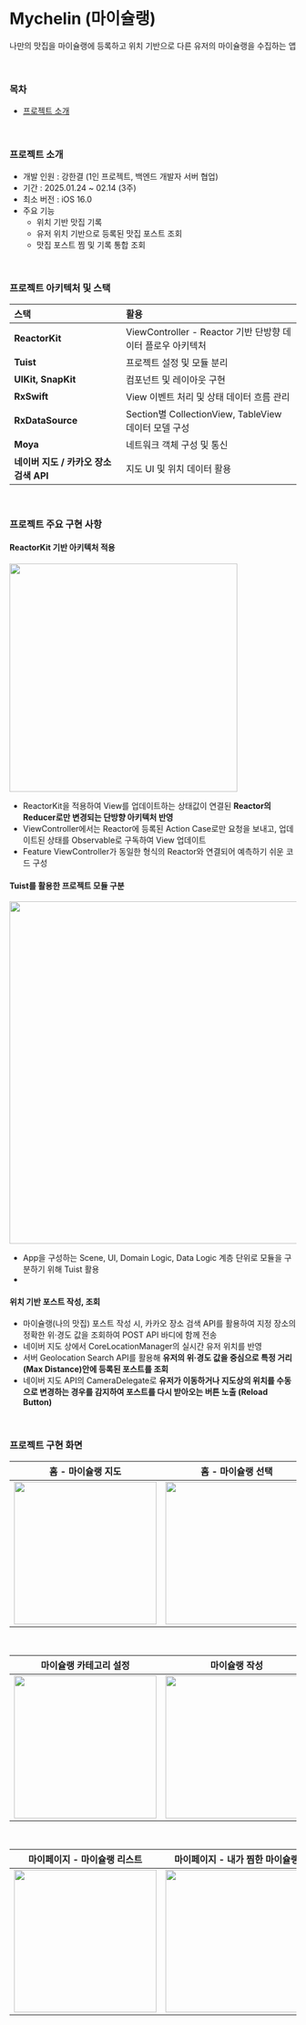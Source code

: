 # Mychelin (마이슐랭)

나만의 맛집을 마이슐랭에 등록하고 위치 기반으로 다른 유저의 마이슐랭을 수집하는 앱

<br />

### 목차

- [프로젝트 소개](#-프로젝트-소개)

<br />

### 프로젝트 소개

- 개발 인원 : 강한결 (1인 프로젝트, 백엔드 개발자 서버 협업)
- 기간 : 2025.01.24 ~ 02.14 (3주)
- 최소 버전 : iOS 16.0
- 주요 기능
  - 위치 기반 맛집 기록
  - 유저 위치 기반으로 등록된 맛집 포스트 조회
  - 맛집 포스트 찜 및 기록 통합 조회

<br />

### 프로젝트 아키텍처 및 스택

| 스택 | 활용 |
|:-|:-|
| **ReactorKit** | ViewController - Reactor 기반 단방향 데이터 플로우 아키텍처 |
| **Tuist** | 프로젝트 설정 및 모듈 분리 |
| **UIKit, SnapKit** | 컴포넌트 및 레이아웃 구현 |
| **RxSwift** | View 이벤트 처리 및 상태 데이터 흐름 관리 |
| **RxDataSource** | Section별 CollectionView, TableView 데이터 모델 구성 |
| **Moya** | 네트워크 객체 구성 및 통신 |
| **네이버 지도 / 카카오 장소 검색 API** | 지도 UI 및 위치 데이터 활용 |

<br />

### 프로젝트 주요 구현 사항

#### ReactorKit 기반 아키텍처 적용
<img src="https://github.com/user-attachments/assets/b26b0dff-aa4f-4d99-9377-ab855b3fce2e" width="400" />

- ReactorKit을 적용하여 View를 업데이트하는 상태값이 연결된 **Reactor의 Reducer로만 변경되는 단방향 아키텍처 반영**
- ViewController에서는 Reactor에 등록된 Action Case로만 요청을 보내고, 업데이트된 상태를 Observable로 구독하여 View 업데이트
- Feature ViewController가 동일한 형식의 Reactor와 연결되어 예측하기 쉬운 코드 구성

#### Tuist를 활용한 프로젝트 모듈 구분

<img src="https://github.com/user-attachments/assets/992b9a2e-c3bf-494d-aa0c-3174ef978293" width="600" />

- App을 구성하는 Scene, UI, Domain Logic, Data Logic 계층 단위로 모듈을 구분하기 위해 Tuist 활용
- 

#### 위치 기반 포스트 작성, 조회

- 마이슐랭(나의 맛집) 포스트 작성 시, 카카오 장소 검색 API를 활용하여 지정 장소의 정확한 위·경도 값을 조회하여 POST API 바디에 함께 전송
- 네이버 지도 상에서 CoreLocationManager의 실시간 유저 위치를 반영
- 서버 Geolocation Search API를 활용해 **유저의 위·경도 값을 중심으로 특정 거리(Max Distance)안에 등록된 포스트를 조회**
- 네이버 지도 API의 CameraDelegate로 **유저가 이동하거나 지도상의 위치를 수동으로 변경하는 경우를 감지하여 포스트를 다시 받아오는 버튼 노출 (Reload Button)**


<br />

### 프로젝트 구현 화면

| 홈 - 마이슐랭 지도 | 홈 - 마이슐랭 선택 | 마이슐랭 디테일 |
|:--:|:--:|:--:|
|<img src="https://github.com/user-attachments/assets/389d3492-0808-4e87-ac5d-d151e92840c3" width="250" />|<img src="https://github.com/user-attachments/assets/0330bf4a-865f-4f5f-9824-6618614c1783" width="250" />|<img src="https://github.com/user-attachments/assets/7b865651-98fd-4f12-a425-b8518eca19a0" width="250" />

<br />

|마이슐랭 카테고리 설정| 마이슐랭 작성 | 마이슐랭 작성 |
|:--:|:--:|:--:|
|<img src="https://github.com/user-attachments/assets/7ea60c59-f1e2-426c-8c70-1398fd54716e" width="250" />|<img src="https://github.com/user-attachments/assets/180a52be-777c-4ed1-95f0-ffc97769287b" width="250" />|<img src="https://github.com/user-attachments/assets/33dcc02d-587a-471e-8af9-54ae14b490fa" width="250" />|

<br />

|마이페이지 - 마이슐랭 리스트 | 마이페이지 - 내가 찜한 마이슐랭|
|:--:|:--:|
|<img src="https://github.com/user-attachments/assets/1ff07ad4-4819-4d49-bddc-2e258eec9b1b" width="250" />|<img src="https://github.com/user-attachments/assets/5acd567a-5e5f-40a1-a845-edc6803e8bfd" width="250" />|
